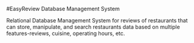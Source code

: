 #EasyReview Database Management System 

Relational Database Management System for reviews of restaurants that can store, manipulate, and search restaurants data based on multiple features-reviews, cuisine, operating hours, etc.
